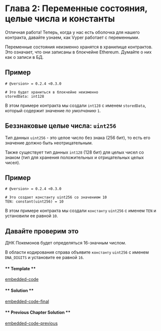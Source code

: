 <!-- Add translation for the following page: https://vyper.fun/#/1/state_vars_and_ints
Do NOT change the code below. The below code runs the code editor -->

# Глава 2: Переменные состояния, целые числа и константы

Отличная работа! Теперь, когда у нас есть оболочка для нашего контракта, давайте узнаем, как Vyper работает с переменными.

Переменные состояния неизменно хранятся в хранилище контрактов. Это означает, что они записаны в блокчейне Ethereum. Думайте о них как о записи в БД.

## Пример

```vyper
# @version> = 0.2.4 <0.3.0

# Это будет храниться в блокчейне неизменно
storedData: int128
```

В этом примере контракта мы создали `int128` с именем `storedData`, который содержит значение _по умолчанию_ `1`.

## Беззнаковые целые числа: `uint256`

Тип данных `uint256` - это целое число без знака (256 бит), то есть его значение должно быть неотрицательным.

Также существует тип данных `int128` (128 бит) для целых чисел со знаком (тип для хранения положительных и отрицательных целых чисел).

## Пример

```vyper
# @version> = 0.2.4 <0.3.0

# Это создает константу uint256 со значением 10
TEN: constant(uint256) = 10
```

В этом примере контракта мы создали `константу` `uint256` с именем `TEN` и установили ее равной `10`.

## Давайте проверим это

ДНК Покемонов будет определяться 16-значным числом.

В области кодирования справа объявите `константу` `uint256` с именем `DNA_DIGITS` и установите ее равной `16`.

<!-- tabs:start -->

#### ** Template **

[embedded-code](../assets/1/1.2-template-code.vy ':include :type=code embed-template')

#### ** Solution **

[embedded-code-final](../assets/1/1.2-finished-code.vy ':include :type=code embed-final')

#### ** Previous Chapter Solution **

[embedded-code-previous](../assets/1/1.1-finished-code.vy ':include :type=code embed-previous')

<!-- tabs:end -->
